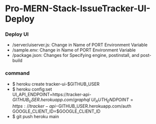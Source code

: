 # Pro-MERN-Stack-IssueTracker-UI-Deploy

### Deploy UI
* /server/uiserver.js: Change in Name of PORT Environment Variable
* /sample.env: Change in Name of PORT Environment Variable
* /package.json: Changes for Specifying engine, postinstall, and post-build

### command
* $ heroku create tracker-ui-$GITHUB_USER
* $ heroku config:set \
UI_API_ENDPOINT=https://tracker-api-$GITHUB_USER.herokuapp.com/graphql \
UI_AUTH_ENDPOINT=https://tracker-api-$GITHUB_USER.herokuapp.com/auth \
GOOGLE_CLIENT_ID=$GOOGLE_CLIENT_ID
* $ git push heroku main
